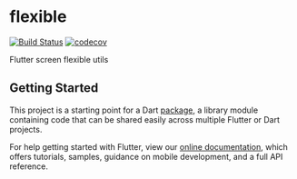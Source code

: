 # flexible

[![Build Status](https://travis-ci.com/songfei/flutter_flexible.svg?branch=master)](https://travis-ci.com/songfei/flutter_flexible)
[![codecov](https://codecov.io/gh/songfei/flutter_flexible/branch/master/graph/badge.svg)](https://codecov.io/gh/songfei/flutter_flexible)

Flutter screen flexible utils

## Getting Started

This project is a starting point for a Dart
[package](https://flutter.dev/developing-packages/),
a library module containing code that can be shared easily across
multiple Flutter or Dart projects.

For help getting started with Flutter, view our 
[online documentation](https://flutter.dev/docs), which offers tutorials, 
samples, guidance on mobile development, and a full API reference.
